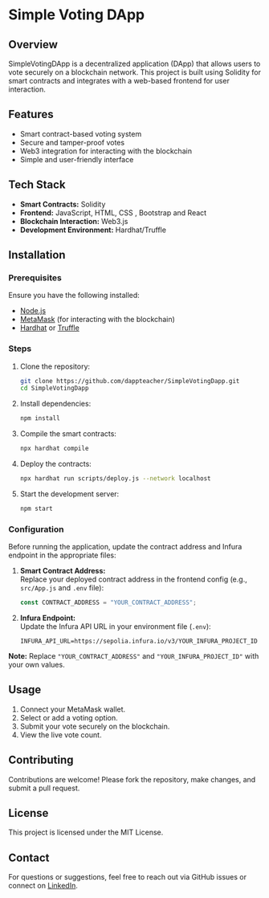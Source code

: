 # Simple Voting DApp

## Overview
SimpleVotingDApp is a decentralized application (DApp) that allows users to vote securely on a blockchain network. This project is built using Solidity for smart contracts and integrates with a web-based frontend for user interaction.

## Features
- Smart contract-based voting system
- Secure and tamper-proof votes
- Web3 integration for interacting with the blockchain
- Simple and user-friendly interface

## Tech Stack
- **Smart Contracts:** Solidity
- **Frontend:** JavaScript, HTML, CSS , Bootstrap and React
- **Blockchain Interaction:** Web3.js
- **Development Environment:** Hardhat/Truffle

## Installation

### Prerequisites
Ensure you have the following installed:
- [Node.js](https://nodejs.org/)
- [MetaMask](https://metamask.io/) (for interacting with the blockchain)
- [Hardhat](https://hardhat.org/) or [Truffle](https://trufflesuite.com/)

### Steps
1. Clone the repository:
   ```sh
   git clone https://github.com/dappteacher/SimpleVotingDapp.git
   cd SimpleVotingDapp
   ```
2. Install dependencies:
   ```sh
   npm install
   ```
3. Compile the smart contracts:
   ```sh
   npx hardhat compile
   ```
4. Deploy the contracts:
   ```sh
   npx hardhat run scripts/deploy.js --network localhost
   ```
5. Start the development server:
   ```sh
   npm start
   ```
### **Configuration**
Before running the application, update the contract address and Infura endpoint in the appropriate files:

1. **Smart Contract Address:**  
   Replace your deployed contract address in the frontend config (e.g., `src/App.js` and `.env` file):
   ```js
   const CONTRACT_ADDRESS = "YOUR_CONTRACT_ADDRESS";
   ```

2. **Infura Endpoint:**  
   Update the Infura API URL in your environment file (`.env`):
   ```
   INFURA_API_URL=https://sepolia.infura.io/v3/YOUR_INFURA_PROJECT_ID
   ```

**Note:** Replace `"YOUR_CONTRACT_ADDRESS"` and `"YOUR_INFURA_PROJECT_ID"` with your own values.

## Usage
1. Connect your MetaMask wallet.
2. Select or add a voting option.
3. Submit your vote securely on the blockchain.
4. View the live vote count.

## Contributing
Contributions are welcome! Please fork the repository, make changes, and submit a pull request.

## License
This project is licensed under the MIT License.

## Contact
For questions or suggestions, feel free to reach out via GitHub issues or connect on [LinkedIn](https://www.linkedin.com/in/dappteacher/).

